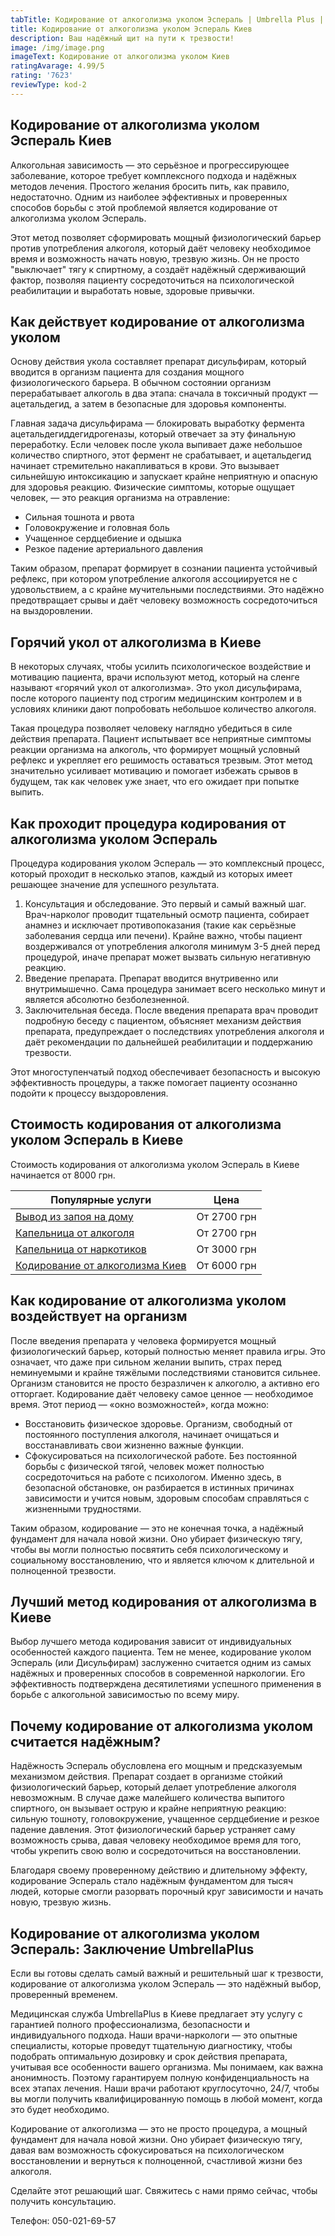 ```yaml
---
tabTitle: Кодирование от алкоголизма уколом Эспераль | Umbrella Plus | От 8000 грн
title: Кодирование от алкоголизма уколом Эспераль Киев
description: Ваш надёжный щит на пути к трезвости!
image: /img/image.png
imageText: Кодирование от алкоголизма уколом Киев
ratingAvarage: 4.99/5
rating: '7623'
reviewType: kod-2
---
```


## Кодирование от алкоголизма уколом Эспераль Киев

Алкогольная зависимость — это серьёзное и прогрессирующее заболевание, которое требует комплексного подхода и надёжных методов лечения. Простого желания бросить пить, как правило, недостаточно. Одним из наиболее эффективных и проверенных способов борьбы с этой проблемой является кодирование от алкоголизма уколом Эспераль.

Этот метод позволяет сформировать мощный физиологический барьер против употребления алкоголя, который даёт человеку необходимое время и возможность начать новую, трезвую жизнь. Он не просто "выключает" тягу к спиртному, а создаёт надёжный сдерживающий фактор, позволяя пациенту сосредоточиться на психологической реабилитации и выработать новые, здоровые привычки.

## Как действует кодирование от алкоголизма уколом

Основу действия укола составляет препарат дисульфирам, который вводится в организм пациента для создания мощного физиологического барьера. В обычном состоянии организм перерабатывает алкоголь в два этапа: сначала в токсичный продукт — ацетальдегид, а затем в безопасные для здоровья компоненты.

Главная задача дисульфирама — блокировать выработку фермента ацетальдегиддегидрогеназы, который отвечает за эту финальную переработку. Если человек после укола выпивает даже небольшое количество спиртного, этот фермент не срабатывает, и ацетальдегид начинает стремительно накапливаться в крови. Это вызывает сильнейшую интоксикацию и запускает крайне неприятную и опасную для здоровья реакцию. Физические симптомы, которые ощущает человек, — это реакция организма на отравление:

* Сильная тошнота и рвота
* Головокружение и головная боль
* Учащенное сердцебиение и одышка
* Резкое падение артериального давления

Таким образом, препарат формирует в сознании пациента устойчивый рефлекс, при котором употребление алкоголя ассоциируется не с удовольствием, а с крайне мучительными последствиями. Это надёжно предотвращает срывы и даёт человеку возможность сосредоточиться на выздоровлении.

## Горячий укол от алкоголизма в Киеве

В некоторых случаях, чтобы усилить психологическое воздействие и мотивацию пациента, врачи используют метод, который на сленге называют «горячий укол от алкоголизма». Это укол дисульфирама, после которого пациенту под строгим медицинским контролем и в условиях клиники дают попробовать небольшое количество алкоголя.

Такая процедура позволяет человеку наглядно убедиться в силе действия препарата. Пациент испытывает все неприятные симптомы реакции организма на алкоголь, что формирует мощный условный рефлекс и укрепляет его решимость оставаться трезвым. Этот метод значительно усиливает мотивацию и помогает избежать срывов в будущем, так как человек уже знает, что его ожидает при попытке выпить.

## Как проходит процедура кодирования от алкоголизма уколом Эспераль

Процедура кодирования уколом Эспераль — это комплексный процесс, который проходит в несколько этапов, каждый из которых имеет решающее значение для успешного результата.

1. Консультация и обследование. Это первый и самый важный шаг. Врач-нарколог проводит тщательный осмотр пациента, собирает анамнез и исключает противопоказания (такие как серьёзные заболевания сердца или печени). Крайне важно, чтобы пациент воздерживался от употребления алкоголя минимум 3-5 дней перед процедурой, иначе препарат может вызвать сильную негативную реакцию.
2. Введение препарата. Препарат вводится внутривенно или внутримышечно. Сама процедура занимает всего несколько минут и является абсолютно безболезненной.
3. Заключительная беседа. После введения препарата врач проводит подробную беседу с пациентом, объясняет механизм действия препарата, предупреждает о последствиях употребления алкоголя и даёт рекомендации по дальнейшей реабилитации и поддержанию трезвости.

Этот многоступенчатый подход обеспечивает безопасность и высокую эффективность процедуры, а также помогает пациенту осознанно подойти к процессу выздоровления.

## Стоимость кодирования от алкоголизма уколом Эспераль в Киеве

Стоимость кодирования от алкоголизма уколом Эспераль в Киеве начинается от 8000 грн.

| Популярные услуги                                                                                 | Цена        |
| ------------------------------------------------------------------------------------------------- | ----------- |
| [Вывод из запоя на дому](https://umbrella-plus.com.ua/kiev/vivod-iz-zapoia-na-domy-kiev/)         | От 2700 грн |
| [Капельница от алкоголя](https://umbrella-plus.com.ua/kiev/kapelnica_ot_alkogola_na_domy_kiev/)   | От 2700 грн |
| [Капельница от наркотиков](https://umbrella-plus.com.ua/kiev/kapelnica-ot-narkotikov-kiev/)       | От 3000 грн |
| [Кодирование от алкоголизма Киев](https://umbrella-plus.com.ua/kiev/kodirovka-ot-alkogolia-kiev/) | От 6000 грн |

## Как кодирование от алкоголизма уколом воздействует на организм

После введения препарата у человека формируется мощный физиологический барьер, который полностью меняет правила игры. Это означает, что даже при сильном желании выпить, страх перед неминуемыми и крайне тяжёлыми последствиями становится сильнее. Организм становится не просто безразличен к алкоголю, а активно его отторгает. Кодирование даёт человеку самое ценное — необходимое время. Этот период — «окно возможностей», когда можно:

* Восстановить физическое здоровье. Организм, свободный от постоянного поступления алкоголя, начинает очищаться и восстанавливать свои жизненно важные функции.
* Сфокусироваться на психологической работе. Без постоянной борьбы с физической тягой, человек может полностью сосредоточиться на работе с психологом. Именно здесь, в безопасной обстановке, он разбирается в истинных причинах зависимости и учится новым, здоровым способам справляться с жизненными трудностями.

Таким образом, кодирование — это не конечная точка, а надёжный фундамент для начала новой жизни. Оно убирает физическую тягу, чтобы вы могли полностью посвятить себя психологическому и социальному восстановлению, что и является ключом к длительной и полноценной трезвости.

## Лучший метод кодирования от алкоголизма в Киеве

Выбор лучшего метода кодирования зависит от индивидуальных особенностей каждого пациента. Тем не менее, кодирование уколом Эспераль (или Дисульфирам) заслуженно считается одним из самых надёжных и проверенных способов в современной наркологии. Его эффективность подтверждена десятилетиями успешного применения в борьбе с алкогольной зависимостью по всему миру.

## Почему кодирование от алкоголизма уколом считается надёжным?

Надёжность Эспераль обусловлена его мощным и предсказуемым механизмом действия. Препарат создает в организме стойкий физиологический барьер, который делает употребление алкоголя невозможным. В случае даже малейшего количества выпитого спиртного, он вызывает острую и крайне неприятную реакцию: сильную тошноту, головокружение, учащенное сердцебиение и резкое падение давления. Этот физиологический барьер устраняет саму возможность срыва, давая человеку необходимое время для того, чтобы укрепить свою волю и сосредоточиться на восстановлении.

Благодаря своему проверенному действию и длительному эффекту, кодирование Эспераль стало надёжным фундаментом для тысяч людей, которые смогли разорвать порочный круг зависимости и начать новую, трезвую жизнь.

## Кодирование от алкоголизма уколом Эспераль: Заключение UmbrellaPlus

Если вы готовы сделать самый важный и решительный шаг к трезвости, кодирование от алкоголизма уколом Эспераль — это надёжный выбор, проверенный временем.

Медицинская служба UmbrellaPlus в Киеве предлагает эту услугу с гарантией полного профессионализма, безопасности и индивидуального подхода. Наши врачи-наркологи — это опытные специалисты, которые проведут тщательную диагностику, чтобы подобрать оптимальную дозировку и срок действия препарата, учитывая все особенности вашего организма. Мы понимаем, как важна анонимность. Поэтому гарантируем полную конфиденциальность на всех этапах лечения. Наши врачи работают круглосуточно, 24/7, чтобы вы могли получить квалифицированную помощь в любой момент, когда это будет необходимо.

Кодирование от алкоголизма — это не просто процедура, а мощный фундамент для начала новой жизни. Оно убирает физическую тягу, давая вам возможность сфокусироваться на психологическом восстановлении и вернуться к полноценной, счастливой жизни без алкоголя.

Сделайте этот решающий шаг. Свяжитесь с нами прямо сейчас, чтобы получить консультацию.

Телефон: 050-021-69-57
